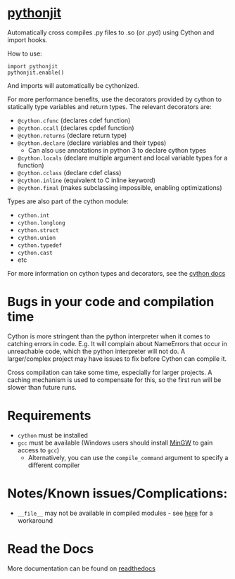 [pythonjit](https://erose1337.github.io/pythonjit/)
==============

Automatically cross compiles .py files to .so (or .pyd) using Cython and import hooks.

How to use:

    import pythonjit
    pythonjit.enable()

And imports will automatically be cythonized.

For more performance benefits, use the decorators provided by cython to statically type variables and return types.
The relevant decorators are:

- `@cython.cfunc` (declares cdef function)
- `@cython.ccall` (declares cpdef function)
- `@cython.returns` (declare return type)
- `@cython.declare` (declare variables and their types)
    - Can also use annotations in python 3 to declare cython types
- `@cython.locals` (declare multiple argument and local variable types for a function)
- `@cython.cclass` (declare cdef class)
- `@cython.inline` (equivalent to C inline keyword)
- `@cython.final` (makes subclassing impossible, enabling optimizations)

Types are also part of the cython module:

- `cython.int`
- `cython.longlong`
- `cython.struct`
- `cython.union`
- `cython.typedef`
- `cython.cast`
- etc

For more information on cython types and decorators, see the [cython docs](http://docs.cython.org/en/latest/src/tutorial/pure.html#static-typing)

# Bugs in your code and compilation time

Cython is more stringent than the python interpreter when it comes to catching errors in code.
E.g. It will complain about NameErrors that occur in unreachable code, which the python interpreter will not do.
A larger/complex project may have issues to fix before Cython can compile it.

Cross compilation can take some time, especially for larger projects.
A caching mechanism is used to compensate for this, so the first run will be slower than future runs.

# Requirements

- `cython` must be installed
- `gcc` must be available (Windows users should install [MinGW](http://mingw.org) to gain access to `gcc`)
    - Alternatively, you can use the `compile_command` argument to specify a different compiler

# Notes/Known issues/Complications:

- `__file__` may not be available in compiled modules - see [here](https://stackoverflow.com/questions/19225188/what-method-can-i-use-instead-of-file-in-python#comment65304373_19225368) for a workaround

# Read the Docs

More documentation can be found on [readthedocs](https://pythonjit.readthedocs.io/en/latest/)
